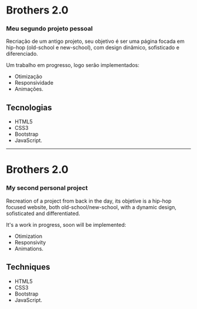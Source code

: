 # Brothers 2.0
### Meu segundo projeto pessoal

Recriação de um antigo projeto, seu objetivo é ser uma página focada em hip-hop (old-school e new-school), com design dinâmico, sofisticado e diferenciado.

Um trabalho em progresso, logo serão implementados:

- Otimização<br>
- Responsividade<br>
- Animações.

## Tecnologias
- HTML5<br>
- CSS3<br>
- Bootstrap<br>
- JavaScript.

------------------------------------------------------------------------------------------------------------------------------------------

# Brothers 2.0
### My second personal project

Recreation of a project from back in the day, its objetive is a hip-hop focused website, both old-school/new-school, with a dynamic design, sofisticated and differentiated.

It's a work in progress, soon will be implemented:

- Otimization<br>
- Responsivity<br>
- Animations.

## Techniques
- HTML5<br>
- CSS3<br>
- Bootstrap<br>
- JavaScript.
